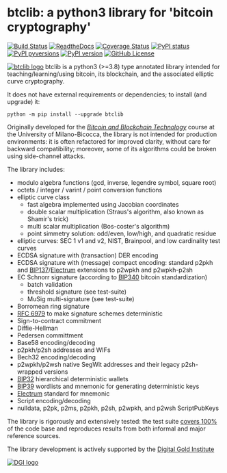 # btclib: a python3 library for 'bitcoin cryptography'

[![Build Status](https://travis-ci.org/btclib-org/btclib.svg)](https://travis-ci.org/btclib-org/btclib)
[![ReadtheDocs](https://img.shields.io/readthedocs/btclib.svg)](https://btclib.readthedocs.io)
[![Coverage Status](https://coveralls.io/repos/github/btclib-org/btclib/badge.svg?branch=master)](https://coveralls.io/github/btclib-org/btclib?branch=master)
[![PyPI status](https://img.shields.io/pypi/status/btclib.svg)](https://pypi.python.org/pypi/btclib/)
[![PyPI pyversions](https://img.shields.io/pypi/pyversions/btclib.svg)](https://pypi.python.org/pypi/btclib/)
[![PyPI version](https://img.shields.io/pypi/v/btclib.svg)](https://pypi.python.org/pypi/btclib/)
[![GitHub License](https://img.shields.io/github/license/btclib-org/btclib.svg)](https://github.com/btclib-org/btclib/blob/master/LICENSE)

[![btclib logo](https://github.com/btclib-org/btclib/blob/master/img/btclib-logo-40.jpg)](https://github.com/btclib-org)
btclib is a python3 (>=3.8) type annotated library intended for
teaching/learning/using bitcoin, its blockchain,
and the associated elliptic curve cryptography.

It does not have external requirements or dependencies;
to install (and upgrade) it:

```shell
python -m pip install --upgrade btclib
```

Originally developed for the
[_Bitcoin and Blockchain Technology_](https://www.ametrano.net/bbt/)
course at the University of Milano-Bicocca,
the library is not intended for production environments:
it is often refactored for improved clarity,
without care for backward compatibility;
moreover, some of its algorithms could be broken using side-channel attacks.

The library includes:

- modulo algebra functions (gcd, inverse, legendre symbol, square root)
- octets / integer / varint / point conversion functions
- elliptic curve class
  - fast algebra implemented using Jacobian coordinates
  - double scalar multiplication (Straus's algorithm, also known as
    Shamir's trick)
  - multi scalar multiplication (Bos-coster's algorithm)
  - point simmetry solution: odd/even, low/high, and quadratic residue
- elliptic curves: SEC 1 v1 and v2, NIST, Brainpool, and
  low cardinality test curves
- ECDSA signature with (transaction) DER encoding
- ECDSA signature with (message) compact encoding: standard p2pkh and
  [BIP137](https://github.com/bitcoin/bips/blob/master/bip-0137.mediawiki)/[Electrum](https://electrum.org/#home)
  extensions to p2wpkh and p2wpkh-p2sh
- EC Schnorr signature (according to
  [BIP340](https://github.com/bitcoin/bips/blob/master/bip-0340.mediawiki)
  bitcoin standardization)
  - batch validation
  - threshold signature (see test-suite)
  - MuSig multi-signature (see test-suite)
- Borromean ring signature
- [RFC 6979](https://tools.ietf.org/html/rfc6979:) to make signature
  schemes deterministic
- Sign-to-contract commitment
- Diffie-Hellman
- Pedersen committment
- Base58 encoding/decoding
- p2pkh/p2sh addresses and WIFs
- Bech32 encoding/decoding
- p2wpkh/p2wsh native SegWit addresses and their legacy p2sh-wrapped versions
- [BIP32](https://github.com/bitcoin/bips/blob/master/bip-0032.mediawiki)
  hierarchical deterministic wallets
- [BIP39](https://github.com/bitcoin/bips/blob/master/bip-0039.mediawiki)
  wordlists and mnemonic for generating deterministic keys
- [Electrum](https://electrum.org/#home) standard for mnemonic
- Script encoding/decoding
- nulldata, p2pk, p2ms, p2pkh, p2sh, p2wpkh, and p2wsh ScriptPubKeys

The library is rigorously and extensively tested:
the test suite
[covers 100%](https://coveralls.io/github/btclib-org/btclib)
of the code base
and
reproduces results from both informal and major reference sources.

The library development is actively supported by the [Digital Gold Institute](http://dgi.io)

[![DGI logo](https://dgi.io/img/logo/dgi-logo.png)](http://dgi.io)
